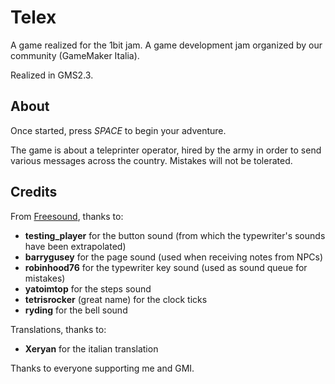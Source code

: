 # Telex
A game realized for the 1bit jam. A game development jam organized by our community (GameMaker Italia).

Realized in GMS2.3.

## About
Once started, press *SPACE* to begin your adventure.

The game is about a teleprinter operator, hired by the army in order to send various messages across the country.
Mistakes will not be tolerated.

## Credits
From [Freesound](https://freesound.org/), thanks to:
* **testing_player** for the button sound (from which the typewriter's sounds have been extrapolated)
* **barrygusey** for the page sound (used when receiving notes from NPCs)
* **robinhood76** for the typewriter key sound (used as sound queue for mistakes)
* **yatoimtop** for the steps sound
* **tetrisrocker** (great name) for the clock ticks
* **ryding** for the bell sound

Translations, thanks to:
* **Xeryan** for the italian translation

Thanks to everyone supporting me and GMI.
